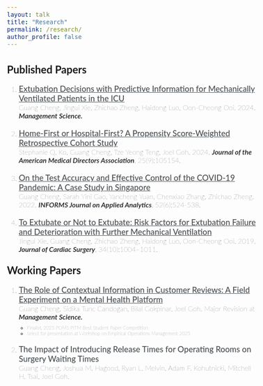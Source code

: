 ```yaml
---
layout: talk
title: "Research"
permalink: /research/
author_profile: false
---
```




<style>
@import url('https://fonts.googleapis.com/css2?family=Lato:ital,wght@0,100;0,300;0,400;0,700;0,900;1,100;1,300;1,400;1,700;1,900&display=swap');
</style>
<!-- <body style="font-family: sans-serif; font-size: 12pt;"> -->
<body style="font-family: Lato; font-size: 12pt; font-weight: 100">
<!-- <body style="font-family: Open Sans; font-weight: 300; font-style: light; font-size: 12pt;"> -->



<h2>Published Papers</h2>
<ol style="margin-top: 0em; margin-bottom: 1.2em;">
	<li style="margin-bottom: 20px"><a href="https://doi.org/10.1287/mnsc.2021.01427" target="_blank" style="color: rgb(73, 78, 82); font-weight: 500; font-size: 14pt">Extubation Decisions with Predictive Information for Mechanically Ventilated Patients in the ICU</a><br>
	Guang Cheng, Jingui Xie, Zhichao Zheng, Haidong Luo, Oon-Cheong Ooi. 2024.
	<i style="font-weight: 600">Management Science.</i></li>
	<!--  -->
	<li style="margin-bottom: 20px"><a href="https://doi.org/10.1016/j.jamda.2024.105154" target="_blank" style="color: rgb(73, 78, 82); font-weight: 500; font-size: 14pt">Home-First or Hospital-First? A Propensity Score-Weighted Retrospective Cohort Study</a><br>
	Stephanie Q. Ko, Guang Cheng, Tze Yeong Teng, Joel Goh. 2024.
	<i style="font-weight: 600">Journal of the American Medical Directors Association</i>, 25(9):105154.</li>
	<!--  -->
	<li style="margin-bottom: 20px"><a href="https://pubsonline.informs.org/doi/abs/10.1287/inte.2022.1117" target="_blank" style="color: rgb(73, 78, 82); font-weight: 500; font-size: 14pt">On the Test Accuracy and Effective Control of the COVID-19 Pandemic: A Case Study in Singapore</a><br>
	Guang Cheng, Sarah Yini Gao, Yancheng Yuan, Chenxiao Zhang, Zhichao Zheng. 2022.
	<i style="font-weight: 600">INFORMS Journal on Applied Analytics</i>, 52(6):524-538.</li>
	<!--  -->
	<li style="margin-bottom: 20px"><a href="https://onlinelibrary.wiley.com/doi/abs/10.1111/jocs.14189" target="_blank" style="color: rgb(73, 78, 82); font-weight: 500; font-size: 14pt">To Extubate or Not to Extubate: Risk Factors for Extubation Failure and Deterioration with Further Mechanical Ventilation</a><br>
	Jingui Xie, Guang Cheng, Zhichao Zheng, Haidong Luo, Oon-Cheong Ooi. 2019.
	<i style="font-weight: 600">Journal of Cardiac Surgery</i>, 34(10):1004–1011.</li>
</ol>



<h2 style="margin-top: 1em;">Working Papers</h2>
<ol style="margin-top: 0em; margin-bottom: 1.2em;">
	<li style="margin-bottom: 20px"><a href="https://ssrn.com/abstract=4956298" target="_blank" style="color: rgb(73, 78, 82); font-weight: 500; font-size: 14pt">The Role of Contextual Information in Customer Reviews: A Field Experiment on a Mental Health Platform</a><br>
	Guang Cheng, Sidika Tunc Candogan, Bilal Gokpinar, Joel Goh. Major Revision at <i style="font-weight: 600">Management Science.</i></li>
	<ul style="margin-top: -1em; font-size:11">
		<li>Finalist, 2025 POMS PITM Best Student Paper Competition</li>
		<li>Select for presentation at Workshop on Empirical Operations Management 2025</li>
	</ul>
	<!--  -->
	<li style="margin-bottom: 20px"><p style="color: rgb(73, 78, 82); font-weight: 500; margin-bottom: 0em; font-size: 14pt">The Impact of Introducing Release Times for Operating Rooms on Surgery Waiting Times</p>
	Guang Cheng, Joshua M. Hagood, Ryan L. Melvin, Adam F. Kohutnicki, Mitchell H. Tsai, Joel Goh.</li>
</ol>



<!-- <h2 style="margin-top: 1em;">Working in Progress</h2>
<ol style="margin-top: 0em; margin-bottom: 1.2em;">
	<li><p style="color: rgb(73, 78, 82); font-weight: 600; margin-bottom: 0em; font-size: 14pt">Incentive Design for Hospital at Home</p>
	with Eryn J. He, Joel Goh and Sergei Savin</li>
	<li><p style="color: rgb(73, 78, 82); font-weight: 600; margin-bottom: 0em; font-size: 14pt">Reducing No-Shows and Encouraging Proactive Cancellations in Outpatient Clinics: A Behavioral Nudge Intervention Study</p>
	with Hong Ming Tan and Joel Goh</li>
	<li><p style="color: rgb(73, 78, 82); font-weight: 600; margin-bottom: 0em; font-size: 14pt">Keep the Progress Going: Using Behavioral Nudges to Encourage Continued Mental Health Support</p>
	with Yueyang Zhong and Sidika Tunc Candogan</li>
</ol>  -->



</body>